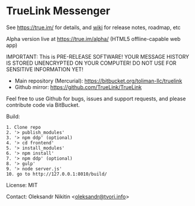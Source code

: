 # TrueLink Messenger

See https://true.im/ for details, and [wiki](https://github.com/TrueLink/TrueLink/wiki) for release notes, roadmap, etc

Alpha version live at https://true.im/alpha/ (HTML5 offline-capable web app)

IMPORTANT: This is PRE-RELEASE SOFTWARE!
YOUR MESSAGE HISTORY IS STORED UNENCRYPTED ON YOUR COMPUTER!
DO NOT USE FOR SENSITIVE INFORMATION YET!

- Main repository (Mercurial): https://bitbucket.org/toliman-llc/truelink
- Github mirror: https://github.com/TrueLink/TrueLink

Feel free to use Github for bugs, issues and support requests, and please contribute code via BitBucket.

Build:
```
1. Clone repo
2. '> publish_modules'
3. '> npm ddp' (optional)
4. '> cd frontend'
5. '> install_modules'
6. '> npm install'
7. '> npm ddp' (optional)
8. '> gulp'
9. '> node server.js'
10. go to http://127.0.0.1:8010/build/
```

License: MIT

Contact: Oleksandr Nikitin <[oleksandr@tvori.info](mailto:oleksandr@tvori.info)>

